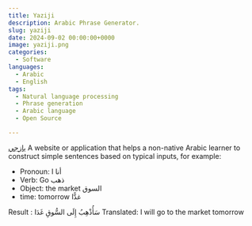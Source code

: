 ```yaml
---
title: Yaziji
description: Arabic Phrase Generator.
slug: yaziji
date: 2024-09-02 00:00:00+0000
image: yaziji.png
categories:
  - Software
languages:
  - Arabic
  - English
tags:
  - Natural language processing
  - Phrase generation
  - Arabic language
  - Open Source

---
```

[يازجي](https://tahadz.com/yaziji)   A website or application that helps a non-native Arabic learner to construct simple sentences based on typical inputs, for example:

- Pronoun: I  أنا
- Verb: Go  ذهب
- Object: the market  السوق
- ​​time: tomorrow غدًّا

Result : سَأُذْهِبُ إِلَى السُّوقِ غَدَا
Translated: I will go to the market tomorrow


